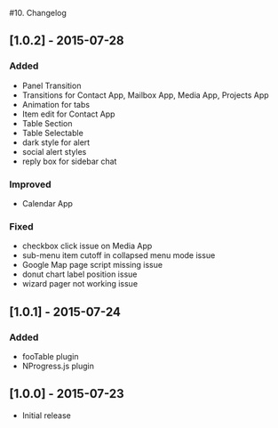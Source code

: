 #10. Changelog

[1.0.2] - 2015-07-28
--------------------
### Added
- Panel Transition
- Transitions for Contact App, Mailbox App, Media App, Projects App
- Animation for tabs
- Item edit for Contact App
- Table Section
- Table Selectable
- dark style for alert
- social alert styles
- reply box for sidebar chat

### Improved
- Calendar App

### Fixed
- checkbox click issue on Media App
- sub-menu item cutoff in collapsed menu mode issue
- Google Map page script missing issue
- donut chart label position issue
- wizard pager not working issue

[1.0.1] - 2015-07-24
--------------------
### Added
- fooTable plugin
- NProgress.js plugin

[1.0.0] - 2015-07-23
--------------------
- Initial release
